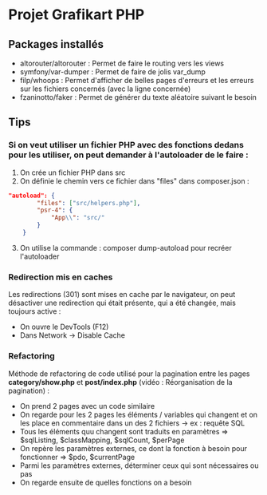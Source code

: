 # Projet Grafikart PHP

## Packages installés
- altorouter/altorouter : Permet de faire le routing vers les views
- symfony/var-dumper : Permet de faire de jolis var_dump
- filp/whoops : Permet d'afficher de belles pages d'erreurs et les erreurs sur les fichiers concernés (avec la ligne concernée)
- fzaninotto/faker : Permet de générer du texte aléatoire suivant le besoin

## Tips
### Si on veut utiliser un fichier PHP avec des fonctions dedans pour les utiliser, on peut demander à l'autoloader de le faire :
1. On crée un fichier PHP dans src
2. On définie le chemin vers ce fichier dans "files" dans composer.json :
```json
"autoload": {
        "files": ["src/helpers.php"],
        "psr-4": {
            "App\\": "src/"
        }
    }
```
3. On utilise la commande : composer dump-autoload pour recréer l'autoloader

### Redirection mis en caches
Les redirections (301) sont mises en cache par le navigateur, on peut désactiver une redirection qui était présente, qui a été changée, mais toujours active :
- On ouvre le DevTools (F12)
- Dans Network -> Disable Cache


### Refactoring
Méthode de refactoring de code utilisé pour la pagination entre les pages **category/show.php** et **post/index.php** (vidéo : Réorganisation de la pagination) :
- On prend 2 pages avec un code similaire
- On regarde pour les 2 pages les éléments / variables qui changent et on les place en commentaire dans un des 2 fichiers -> ex : requête SQL
- Tous les éléments quu changent sont traduits en paramètres => $sqlListing, $classMapping, $sqlCount, $perPage
- On repère les paramètres externes, ce dont la fonction à besoin pour fonctionner => $pdo, $currentPage
- Parmi les paramètres externes, déterminer ceux qui sont nécessaires ou pas
- On regarde ensuite de quelles fonctions on a besoin